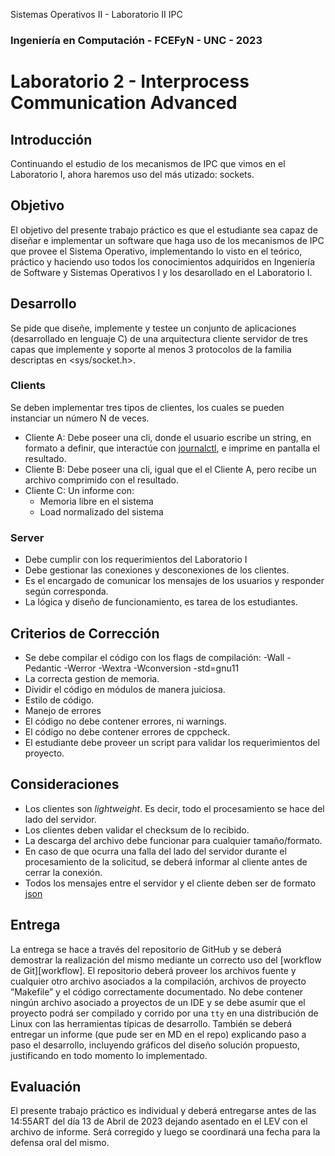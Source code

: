Sistemas Operativos II - Laboratorio II IPC
###  Ingeniería en Computación - FCEFyN - UNC - 2023
# Laboratorio 2 - Interprocess Communication Advanced

## Introducción
Continuando el estudio de los mecanismos de IPC que vimos en el Laboratorio I, ahora haremos uso del más utizado: sockets.

## Objetivo
El objetivo del presente trabajo práctico es que el estudiante sea capaz de diseñar e implementar un software que haga uso de los mecanismos de IPC que provee el Sistema Operativo, implementando lo visto en el teórico, práctico y haciendo uso todos los conocimientos adquiridos en Ingeniería de Software y Sistemas Operativos I y los desarollado en el Laboratorio I.

## Desarrollo
Se pide que diseñe, implemente y testee un conjunto de aplicaciones (desarrollado en lenguaje C) de una arquitectura cliente servidor de tres capas que implemente y soporte al menos 3 protocolos de la familia descriptas en  <sys/socket.h>.

### Clients
Se deben implementar tres tipos de clientes, los cuales se pueden instanciar un número N de veces.
- Cliente A: Debe poseer una cli, donde el usuario escribe un string, en formato a definir, que interactúe con [journalctl][jctrl], e imprime en pantalla el resultado.
- Cliente B: Debe poseer una cli, igual que el el Cliente A, pero recibe un archivo comprimido con el resultado.
- Cliente C: Un informe con: 
  - Memoria libre en el sistema
  - Load normalizado del sistema

### Server
- Debe cumplir con los requerimientos del Laboratorio I 
- Debe gestionar las conexiones y desconexiones de los clientes. 
- Es el encargado de comunicar los mensajes de los usuarios y responder según corresponda.
- La lógica y diseño de funcionamiento, es tarea de los estudiantes.

## Criterios de Corrección
- Se debe compilar el código con los flags de compilación: 
     -Wall -Pedantic -Werror -Wextra -Wconversion -std=gnu11
- La correcta gestion de memoria.
- Dividir el código en módulos de manera juiciosa.
- Estilo de código.
- Manejo de errores
- El código no debe contener errores, ni warnings.
- El código no debe contener errores de cppcheck.
- El estudiante debe proveer un script para validar los requerimientos del proyecto.

## Consideraciones
- Los clientes son _lightweight_. Es decir, todo el procesamiento se hace del lado del servidor.
- Los clientes deben validar el checksum de lo recibido.
- La descarga del archivo debe funcionar para cualquier tamaño/formato.
- En caso de que ocurra una falla del lado del servidor durante el procesamiento de la solicitud, se deberá informar al cliente antes de cerrar la conexión.
- Todos los mensajes entre el servidor y el cliente deben ser de formato [json][jsonf]

## Entrega

La entrega se hace a través del repositorio de GitHub y se deberá demostrar la realización del mismo mediante un correcto uso del [workflow de Git][workflow]. El repositorio deberá proveer los archivos fuente y cualquier otro archivo asociados a la compilación, archivos  de  proyecto  ”Makefile”  y  el  código correctamente documentado. No debe contener ningún archivo asociado a proyectos de un IDE y se debe asumir que el proyecto podrá ser compilado y corrido por una `tty` en una distribución de Linux con las herramientas típicas de desarrollo. También se deberá entregar un informe (que pude ser en MD en el repo) explicando paso a paso el desarrollo, incluyendo gráficos del diseño solución propuesto, justificando en todo momento lo implementado.

## Evaluación
El presente trabajo práctico es individual y deberá entregarse antes de las 14:55ART del día 13 de Abril de 2023 dejando asentado en el LEV con el archivo de informe. Será corregido y luego se coordinará una fecha para la defensa oral del mismo.


[jctrl]: https://www.man7.org/linux/man-pages/man1/journalctl.1.html
[jsonf]: https://github.com/DaveGamble/cJSON
